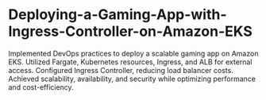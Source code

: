 # Deploying-a-Gaming-App-with-Ingress-Controller-on-Amazon-EKS
Implemented DevOps practices to deploy a scalable gaming app on Amazon EKS. Utilized Fargate, Kubernetes resources, Ingress, and ALB for external access. Configured Ingress Controller, reducing load balancer costs. Achieved scalability, availability, and security while optimizing performance and cost-efficiency.
